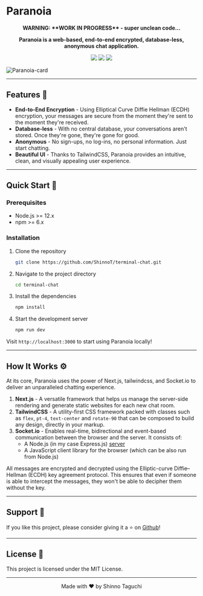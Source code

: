 # Paranoia

<p align="center">
  <strong>WARNING: **WORK IN PROGRESS** - super unclean code...</strong>
</p>

<p align="center">
  <strong>Paranoia is a web-based, end-to-end encrypted, database-less, anonymous chat application.</strong>
</p>

<p align="center">
  
</p>

<div align="center" style="margin-bottom:10px;margin-top:10px;">
    <img src="https://img.shields.io/badge/Made%20with-Next.js-black" />
    <img src="https://img.shields.io/badge/Powered%20by-Socket.io-purple" />
    <img src="https://img.shields.io/badge/Styled%20with-Tailwindcss-orange" />
</div>

![Paranoia-card](https://github.com/ShinnoT/portfoliov1/assets/26269548/3ce971aa-2f7a-4fb5-97cf-88e868bcfb75)

---

## Features 🔐

-   **End-to-End Encryption** - Using Elliptical Curve Diffie Hellman (ECDH) encryption, your messages are secure from the moment they're sent to the moment they're received.
-   **Database-less** - With no central database, your conversations aren't stored. Once they're gone, they're gone for good.
-   **Anonymous** - No sign-ups, no log-ins, no personal information. Just start chatting.
-   **Beautiful UI** - Thanks to TailwindCSS, Paranoia provides an intuitive, clean, and visually appealing user experience.

---

## Quick Start 🚀

### Prerequisites

-   Node.js >= 12.x
-   npm >= 6.x

### Installation

1. Clone the repository
    ```sh
    git clone https://github.com/ShinnoT/terminal-chat.git
    ```
2. Navigate to the project directory
    ```sh
    cd terminal-chat
    ```
3. Install the dependencies
    ```sh
    npm install
    ```
4. Start the development server
    ```sh
    npm run dev
    ```

Visit `http://localhost:3000` to start using Paranoia locally!

---

## How It Works ⚙️

At its core, Paranoia uses the power of Next.js, tailwindcss, and Socket.io to deliver an unparalleled chatting experience.

1. **Next.js** - A versatile framework that helps us manage the server-side rendering and generate static websites for each new chat room.
2. **TailwindCSS** - A utility-first CSS framework packed with classes such as `flex`, `pt-4`, `text-center` and `rotate-90` that can be composed to build any design, directly in your markup.
3. **Socket.io** - Enables real-time, bidirectional and event-based communication between the browser and the server. It consists of:
    - A Node.js (in my case Express.js) [server](https://github.com/ShinnoT/terminal-chat-backend)
    - A JavaScript client library for the browser (which can be also run from Node.js)

All messages are encrypted and decrypted using the Elliptic-curve Diffie–Hellman (ECDH) key agreement protocol. This ensures that even if someone is able to intercept the messages, they won't be able to decipher them without the key.

---

## Support 💖

If you like this project, please consider giving it a ⭐ on [Github](https://github.com/ShinnoT/terminal-chat)!

---

## License 📄

This project is licensed under the MIT License.

---

<p align="center">Made with ❤️ by Shinno Taguchi</p>
